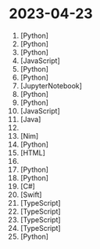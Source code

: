 # 2023-04-23

1. [](https://github.comundefined "🔊 Text-Prompted Generative Audio Model") [Python]
2. [](https://github.comundefined "") [Python]
3. [](https://github.comundefined "decentralising the Ai Industry, free gpt-4/3.5 scripts through several reverse engineered api's ( poe.com, phind.com, chat.openai.com, phind.com, writesonic.com, sqlchat.ai, t3nsor.com, you.com etc...)") [Python]
4. [](https://github.comundefined "A demo of an GPT-based agent existing in an RPG-like environment") [JavaScript]
5. [](https://github.comundefined "Auto-GPT中文版本及爱好者组织 同步更新原项目 AI领域创业 自媒体组织 用AI工作学习创作变现") [Python]
6. [](https://github.comundefined "Python - 100天从新手到大师") [Python]
7. [](https://github.comundefined "StableLM: Stability AI Language Models") [JupyterNotebook]
8. [](https://github.comundefined "H2O LLM Studio - a framework and no-code GUI for fine-tuning LLMs") [Python]
9. [](https://github.comundefined "MiniGPT-4: Enhancing Vision-language Understanding with Advanced Large Language Models") [Python]
10. [](https://github.comundefined "Lightweight full-featured typescript/javascript WhatsApp Web API") [JavaScript]
11. [](https://github.comundefined "人人可用的开源数据可视化分析工具。") [Java]
12. [](https://github.comundefined "A curated list of reinforcement learning with human feedback resources (continually updated)") 
13. [](https://github.comundefined "Alternative Twitter front-end") [Nim]
14. [](https://github.comundefined "Large Language-and-Vision Assistant built towards multimodal GPT-4 level capabilities.") [Python]
15. [](https://github.comundefined "The best Blooket Hacks made by someone who actually knows what they're doing") [HTML]
16. [](https://github.comundefined "Awesome EDR Bypass Resources For Ethical Hacking") 
17. [](https://github.comundefined "A starting point for developing your own plug-in for Auto-GPT") [Python]
18. [](https://github.comundefined "Buzz transcribes and translates audio offline on your personal computer. Powered by OpenAI's Whisper.") [Python]
19. [](https://github.comundefined "Integrate cutting-edge LLM technology quickly and easily into your apps") [C#]
20. [](https://github.comundefined "Query your Apple Health data with natural language 💬 🩺") [Swift]
21. [](https://github.comundefined "highlight.io: The open source, full-stack monitoring platform. Error monitoring, session replay, logging and more.") [TypeScript]
22. [](https://github.comundefined "One-Click to deploy well-designed ChatGPT web UI on Vercel. 一键拥有你自己的 ChatGPT 网页服务。") [TypeScript]
23. [](https://github.comundefined "bloop is a fast code search engine written in Rust.") [TypeScript]
24. [](https://github.comundefined "GPT4 & LangChain Chatbot for large PDF docs") [TypeScript]
25. [](https://github.comundefined "GPTCache is a library for creating semantic cache to store responses from LLM queries.") [Python]
